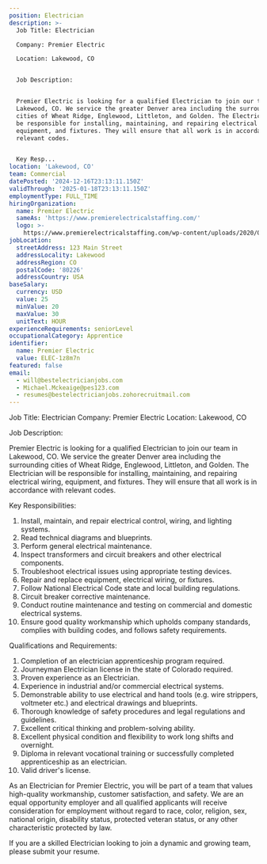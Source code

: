 ```yaml
---
position: Electrician
description: >-
  Job Title: Electrician

  Company: Premier Electric

  Location: Lakewood, CO


  Job Description:


  Premier Electric is looking for a qualified Electrician to join our team in
  Lakewood, CO. We service the greater Denver area including the surrounding
  cities of Wheat Ridge, Englewood, Littleton, and Golden. The Electrician will
  be responsible for installing, maintaining, and repairing electrical wiring,
  equipment, and fixtures. They will ensure that all work is in accordance with
  relevant codes.


  Key Resp...
location: 'Lakewood, CO'
team: Commercial
datePosted: '2024-12-16T23:13:11.150Z'
validThrough: '2025-01-18T23:13:11.150Z'
employmentType: FULL_TIME
hiringOrganization:
  name: Premier Electric
  sameAs: 'https://www.premierelectricalstaffing.com/'
  logo: >-
    https://www.premierelectricalstaffing.com/wp-content/uploads/2020/05/Premier-Electrical-Staffing-logo.png
jobLocation:
  streetAddress: 123 Main Street
  addressLocality: Lakewood
  addressRegion: CO
  postalCode: '80226'
  addressCountry: USA
baseSalary:
  currency: USD
  value: 25
  minValue: 20
  maxValue: 30
  unitText: HOUR
experienceRequirements: seniorLevel
occupationalCategory: Apprentice
identifier:
  name: Premier Electric
  value: ELEC-1z8m7n
featured: false
email:
  - will@bestelectricianjobs.com
  - Michael.Mckeaige@pes123.com
  - resumes@bestelectricianjobs.zohorecruitmail.com
---
```




Job Title: Electrician
Company: Premier Electric
Location: Lakewood, CO

Job Description:

Premier Electric is looking for a qualified Electrician to join our team in Lakewood, CO. We service the greater Denver area including the surrounding cities of Wheat Ridge, Englewood, Littleton, and Golden. The Electrician will be responsible for installing, maintaining, and repairing electrical wiring, equipment, and fixtures. They will ensure that all work is in accordance with relevant codes.

Key Responsibilities:

1. Install, maintain, and repair electrical control, wiring, and lighting systems.
2. Read technical diagrams and blueprints.
3. Perform general electrical maintenance.
4. Inspect transformers and circuit breakers and other electrical components.
5. Troubleshoot electrical issues using appropriate testing devices.
6. Repair and replace equipment, electrical wiring, or fixtures.
7. Follow National Electrical Code state and local building regulations.
8. Circuit breaker corrective maintenance.
9. Conduct routine maintenance and testing on commercial and domestic electrical systems.
10. Ensure good quality workmanship which upholds company standards, complies with building codes, and follows safety requirements.

Qualifications and Requirements:

1. Completion of an electrician apprenticeship program required.
2. Journeyman Electrician license in the state of Colorado required.
3. Proven experience as an Electrician.
4. Experience in industrial and/or commercial electrical systems.
5. Demonstrable ability to use electrical and hand tools (e.g. wire strippers, voltmeter etc.) and electrical drawings and blueprints.
6. Thorough knowledge of safety procedures and legal regulations and guidelines.
7. Excellent critical thinking and problem-solving ability.
8. Excellent physical condition and flexibility to work long shifts and overnight.
9. Diploma in relevant vocational training or successfully completed apprenticeship as an electrician.
10. Valid driver's license.

As an Electrician for Premier Electric, you will be part of a team that values high-quality workmanship, customer satisfaction, and safety. We are an equal opportunity employer and all qualified applicants will receive consideration for employment without regard to race, color, religion, sex, national origin, disability status, protected veteran status, or any other characteristic protected by law.

If you are a skilled Electrician looking to join a dynamic and growing team, please submit your resume.
